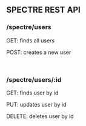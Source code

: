 ## SPECTRE REST API

### /spectre/users

GET: finds all users

POST: creates a new user

<br>

### /spectre/users/:id

GET: finds user by id

PUT: updates user by id

DELETE: deletes user by id
